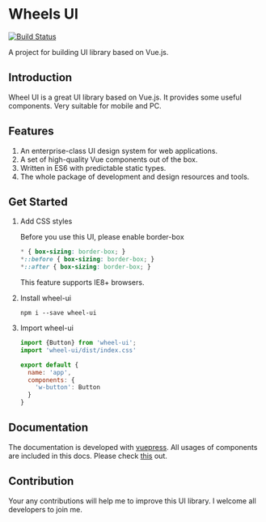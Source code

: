 # Wheels UI
[![Build Status](https://travis-ci.org/Haixiang6123/wheel-ui.svg?branch=master)](https://travis-ci.org/Haixiang6123/wheel-ui)

A project for building UI library based on Vue.js.

## Introduction

Wheel UI is a great UI library based on Vue.js. 
It provides some useful components. Very suitable for mobile and PC.

## Features
1. An enterprise-class UI design system for web applications.
2. A set of high-quality Vue components out of the box.
3. Written in ES6 with predictable static types.
4. The whole package of development and design resources and tools.

## Get Started

1. Add CSS styles

    Before you use this UI, please enable border-box
    
    ```css
    * { box-sizing: border-box; }
    *::before { box-sizing: border-box; }
    *::after { box-sizing: border-box; }
    ```
    
    This feature supports IE8+ browsers.
    
2. Install wheel-ui
    
    ```
    npm i --save wheel-ui
    ```

3. Import wheel-ui
    ```javascript
    import {Button} from 'wheel-ui';
    import 'wheel-ui/dist/index.css'
    
    export default {
      name: 'app',
      components: {
        'w-button': Button
      }
    }
    ``` 
## Documentation

The documentation is developed with [vuepress](https://vuepress.vuejs.org/). 
All usages of components are included in this docs.
Please check [this](https://haixiang6123.github.io/wheel-ui/) out.

## Contribution

Your any contributions will help me to improve this UI library.
I welcome all developers to join me.